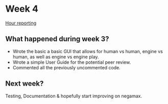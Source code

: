 # Week 4
[Hour reporting](https://github.com/altarchess/RistiNolla/blob/main/Documentation/Hour_reporting.md)

## What happened during week 3?
* Wrote the basic a basic GUI that allows for human vs human, engine vs human, as well as engine vs engine play.
* Wrote a simple User Guide for the potential peer review.
* Commented all the previously uncommented code.

## Next week?
Testing, Documentation & hopefully start improving on negamax.

